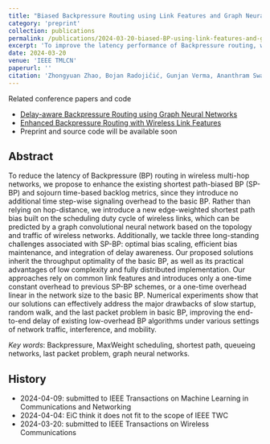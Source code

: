 ```yaml
---
title: "Biased Backpressure Routing using Link Features and Graph Neural Networks"
category: 'preprint'
collection: publications
permalink: /publications/2024-03-20-biased-BP-using-link-features-and-gnn.html
excerpt: 'To improve the latency performance of Backpressure routing, we improve shortest path-biased Backpressure routing by introducing a new distance metric for shortest path, principled approaches for optimal bias scaling and bias maintenance, as well as a new delay-based backlog metric that can be integrated into biased Backpressure routing.'
date: 2024-03-20
venue: 'IEEE TMLCN'
paperurl: ''
citation: 'Zhongyuan Zhao, Bojan Radojičić, Gunjan Verma, Ananthram Swami, Santiago Segarra, &quot; Distributed Link Sparsification for Scalable Scheduling using Graph Neural Networks,&quot; <i>IEEE Transactions on Machine Learning in Communications and Networking</i>, under review'
---
```


Related conference papers and code
- [Delay-aware Backpressure Routing using Graph Neural Networks](/publications/2022-11-19-link-duty-cycle-backpressure.html)
- [Enhanced Backpressure Routing with Wireless Link Features](/publications/2023-09-26-enhanced-sp-backpressure.html)
- Preprint and source code will be available soon


## Abstract

To reduce the latency of Backpressure (BP) routing in wireless multi-hop networks, we propose to enhance the existing shortest path-biased BP (SP-BP) and sojourn time-based backlog metrics, since they introduce no additional time step-wise signaling overhead to the basic BP.
Rather than relying on hop-distance, we introduce a new edge-weighted shortest path bias built on the scheduling duty cycle of wireless links, which can be predicted by a graph convolutional neural network based on the topology and traffic of wireless networks.
Additionally, we tackle three long-standing challenges associated with SP-BP: optimal bias scaling, efficient bias maintenance, and integration of delay awareness. 
Our proposed solutions inherit the throughput optimality of the basic BP, as well as its practical advantages of low complexity and fully distributed implementation. 
Our approaches rely on common link features and introduces only a one-time constant overhead to previous SP-BP schemes, or a one-time overhead linear in the network size to the basic BP.
Numerical experiments show that our solutions can effectively address the major drawbacks of slow startup, random walk, and the last packet problem in basic BP, improving the end-to-end delay of existing low-overhead BP algorithms under various settings of network traffic, interference, and mobility.

_Key words_:  Backpressure, MaxWeight scheduling, shortest path, queueing networks, last packet problem, graph neural networks.

## History
- 2024-04-09: submitted to IEEE Transactions on Machine Learning in Communications and Networking
- 2024-04-04: EiC think it does not fit to the scope of IEEE TWC
- 2024-03-20: submitted to IEEE Transactions on Wireless Communications
  
